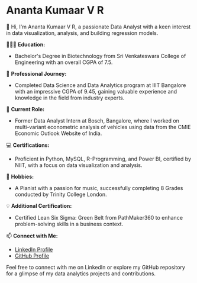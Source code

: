 # Ananta Kumaar V R

👋 Hi, I'm Ananta Kumaar V R, a passionate Data Analyst with a keen interest in data visualization, analysis, and building regression models.

👨🏻‍🎓 **Education:**
- Bachelor's Degree in Biotechnology from Sri Venkateswara College of Engineering with an overall CGPA of 7.5.

🌱 **Professional Journey:**
- Completed Data Science and Data Analytics program at IIIT Bangalore with an impressive CGPA of 9.45, gaining valuable experience and knowledge in the field from industry experts.

💼 **Current Role:**
- Former Data Analyst Intern at Bosch, Bangalore, where I worked on multi-variant econometric analysis of vehicles using data from the CMIE Economic Outlook Website of India.

💻 **Certifications:**
- Proficient in Python, MySQL, R-Programming, and Power BI, certified by NIIT, with a focus on data visualization and analysis.

🎹 **Hobbies:**
- A Pianist with a passion for music, successfully completing 8 Grades conducted by Trinity College London.

💡 **Additional Certification:**
- Certified Lean Six Sigma: Green Belt from PathMaker360 to enhance problem-solving skills in a business context.

📫 **Connect with Me:**
- [LinkedIn Profile](https://www.linkedin.com/in/ananta-kumaar-v-r-49738a176)
- [GitHub Profile](https://github.com/AnanthDA)

Feel free to connect with me on LinkedIn or explore my GitHub repository for a glimpse of my data analytics projects and contributions.

<!---
AnanthDA/AnanthDA is a ✨ special ✨ repository because its `README.md` (this file) appears on your GitHub profile.
You can click the Preview link to take a look at your changes.
--->
